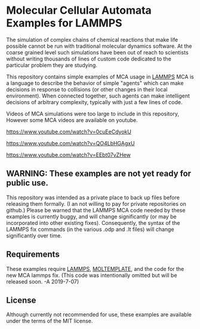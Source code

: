 Molecular Cellular Automata Examples for LAMMPS
===========

The simulation of complex chains of chemical reactions that make life
possible cannot be run with traditional molecular dynamics software.
At the coarse grained level such simulations have been out of reach
to scientists without writing thousands of lines of custom code
dedicated to the particular problem they are studying.

This repository contains simple examples of MCA usage in
[LAMMPS](https://lammps.sandia.gov)
MCA is a language to describe the behavior of simple "agents"
which can make decisions in response to collisions
(or other changes in their local environment).
When connected together, such agents can make intelligent decisions
of arbitrary complexity, typically with just a few lines of code.

Videos of MCA simulations were too large to include in this repository,
However some MCA videos are available on youtube.

   https://www.youtube.com/watch?v=0cuEeCdyokU

   https://www.youtube.com/watch?v=QO4LbHGAgxU

   https://www.youtube.com/watch?v=EEbt07vZHew

## WARNING: These examples are not yet ready for public use.

This repository was intended as a private place to back up files
before releasing them formally.
(I an not willing to pay for private repositories on github.)
Please be warned that the LAMMPS MCA code needed by these examples
is currently buggy, and will change significantly
(or may be incorporated into other existing fixes).
Consequently, the syntax of the LAMMPS fix commands
(in the various .odp and .lt files)
will change significantly over time.

## Requirements

These examples require
[LAMMPS](https://lammps.sandia.gov), 
[MOLTEMPLATE](https://moltemplate.org), 
and the code for the new MCA lammps fix.
(This code was intentionally omitted but will be released soon.
 -A 2019-7-07)

## License

Although currently not recommended for use,
these examples are available under the terms of the MIT license.
